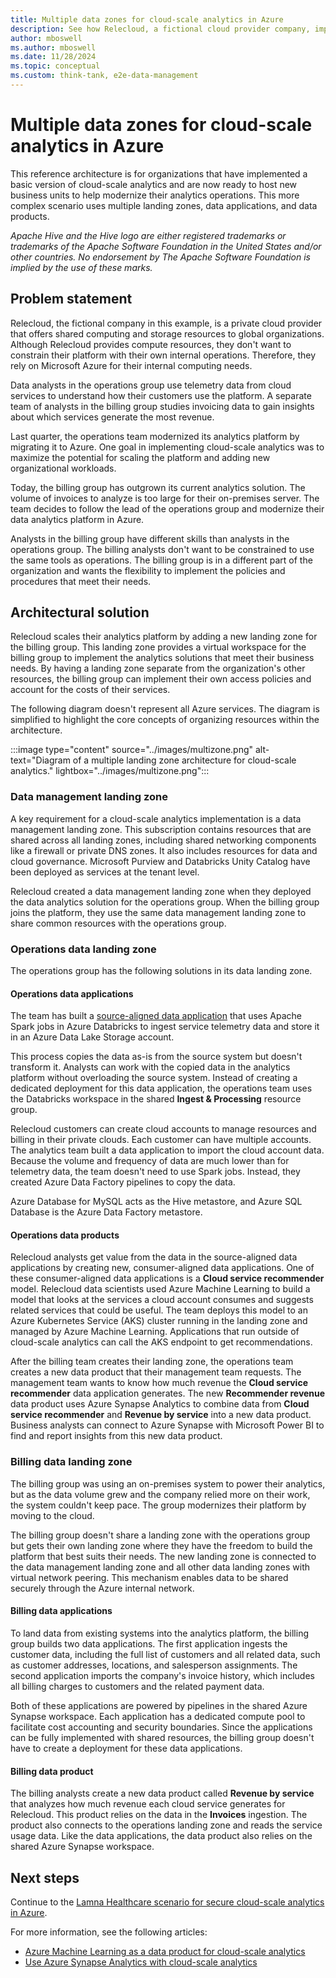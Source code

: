 ```yaml
---
title: Multiple data zones for cloud-scale analytics in Azure
description: See how Relecloud, a fictional cloud provider company, implements multiple landing zones for cloud-scale analytics in Azure.
author: mboswell
ms.author: mboswell
ms.date: 11/28/2024
ms.topic: conceptual
ms.custom: think-tank, e2e-data-management
---
```


# Multiple data zones for cloud-scale analytics in Azure

This reference architecture is for organizations that have implemented a basic version of cloud-scale analytics and are now ready to host new business units to help modernize their analytics operations. This more complex scenario uses multiple landing zones, data applications, and data products.

*Apache Hive and the Hive logo are either registered trademarks or trademarks of the Apache Software Foundation in the United States and/or other countries. No endorsement by The Apache Software Foundation is implied by the use of these marks.*

## Problem statement

Relecloud, the fictional company in this example, is a private cloud provider that offers shared computing and storage resources to global organizations. Although Relecloud provides compute resources, they don't want to constrain their platform with their own internal operations. Therefore, they rely on Microsoft Azure for their internal computing needs.

Data analysts in the operations group use telemetry data from cloud services to understand how their customers use the platform. A separate team of analysts in the billing group studies invoicing data to gain insights about which services generate the most revenue.

Last quarter, the operations team modernized its analytics platform by migrating it to Azure. One goal in implementing cloud-scale analytics was to maximize the potential for scaling the platform and adding new organizational workloads.

Today, the billing group has outgrown its current analytics solution. The volume of invoices to analyze is too large for their on-premises server. The team decides to follow the lead of the operations group and modernize their data analytics platform in Azure.

Analysts in the billing group have different skills than analysts in the operations group. The billing analysts don't want to be constrained to use the same tools as operations. The billing group is in a different part of the organization and wants the flexibility to implement the policies and procedures that meet their needs.

## Architectural solution

Relecloud scales their analytics platform by adding a new landing zone for the billing group. This landing zone provides a virtual workspace for the billing group to implement the analytics solutions that meet their business needs. By having a landing zone separate from the organization's other resources, the billing group can implement their own access policies and account for the costs of their services.

The following diagram doesn't represent all Azure services. The diagram is simplified to highlight the core concepts of organizing resources within the architecture.

:::image type="content" source="../images/multizone.png" alt-text="Diagram of a multiple landing zone architecture for cloud-scale analytics." lightbox="../images/multizone.png":::

### Data management landing zone

A key requirement for a cloud-scale analytics implementation is a data management landing zone. This subscription contains resources that are shared across all landing zones, including shared networking components like a firewall or private DNS zones. It also includes resources for data and cloud governance. Microsoft Purview and Databricks Unity Catalog have been deployed as services at the tenant level.

Relecloud created a data management landing zone when they deployed the data analytics solution for the operations group. When the billing group joins the platform, they use the same data management landing zone to share common resources with the operations group.

### Operations data landing zone

The operations group has the following solutions in its data landing zone.

#### Operations data applications

The team has built a [source-aligned data application](../../cloud-scale-analytics/architectures/data-application-source-aligned.md) that uses Apache Spark jobs in Azure Databricks to ingest service telemetry data and store it in an Azure Data Lake Storage account.

This process copies the data as-is from the source system but doesn't transform it. Analysts can work with the copied data in the analytics platform without overloading the source system. Instead of creating a dedicated deployment for this data application, the operations team uses the Databricks workspace in the shared **Ingest & Processing** resource group.

Relecloud customers can create cloud accounts to manage resources and billing in their private clouds. Each customer can have multiple accounts. The analytics team built a data application to import the cloud account data. Because the volume and frequency of data are much lower than for telemetry data, the team doesn't need to use Spark jobs. Instead, they created Azure Data Factory pipelines to copy the data.

Azure Database for MySQL acts as the Hive metastore, and Azure SQL Database is the Azure Data Factory metastore.

#### Operations data products

Relecloud analysts get value from the data in the source-aligned data applications by creating new, consumer-aligned data applications. One of these consumer-aligned data applications is a **Cloud service recommender** model. Relecloud data scientists used Azure Machine Learning to build a model that looks at the services a cloud account consumes and suggests related services that could be useful. The team deploys this model to an Azure Kubernetes Service (AKS) cluster running in the landing zone and managed by Azure Machine Learning. Applications that run outside of cloud-scale analytics can call the AKS endpoint to get recommendations.

After the billing team creates their landing zone, the operations team creates a new data product that their management team requests. The management team wants to know how much revenue the **Cloud service recommender** data application generates. The new **Recommender revenue** data product uses Azure Synapse Analytics to combine data from **Cloud service recommender** and **Revenue by service** into a new data product. Business analysts can connect to Azure Synapse with Microsoft Power BI to find and report insights from this new data product.

### Billing data landing zone

The billing group was using an on-premises system to power their analytics, but as the data volume grew and the company relied more on their work, the system couldn't keep pace. The group modernizes their platform by moving to the cloud.

The billing group doesn't share a landing zone with the operations group but gets their own landing zone where they have the freedom to build the platform that best suits their needs. The new landing zone is connected to the data management landing zone and all other data landing zones with virtual network peering. This mechanism enables data to be shared securely through the Azure internal network.

#### Billing data applications

To land data from existing systems into the analytics platform, the billing group builds two data applications. The first application ingests the customer data, including the full list of customers and all related data, such as customer addresses, locations, and salesperson assignments. The second application imports the company's invoice history, which includes all billing charges to customers and the related payment data.

Both of these applications are powered by pipelines in the shared Azure Synapse workspace. Each application has a dedicated compute pool to facilitate cost accounting and security boundaries. Since the applications can be fully implemented with shared resources, the billing group doesn't have to create a deployment for these data applications.

#### Billing data product

The billing analysts create a new data product called **Revenue by service** that analyzes how much revenue each cloud service generates for Relecloud. This product relies on the data in the **Invoices** ingestion. The product also connects to the operations landing zone and reads the service usage data. Like the data applications, the data product also relies on the shared Azure Synapse workspace.

## Next steps

Continue to the [Lamna Healthcare scenario for secure cloud-scale analytics in Azure](./reference-architecture-lamna.md).

For more information, see the following articles:

- [Azure Machine Learning as a data product for cloud-scale analytics](../best-practices/azure-machine-learning.md)
- [Use Azure Synapse Analytics with cloud-scale analytics](../best-practices/azure-synapse-analytics-implementation.md)
